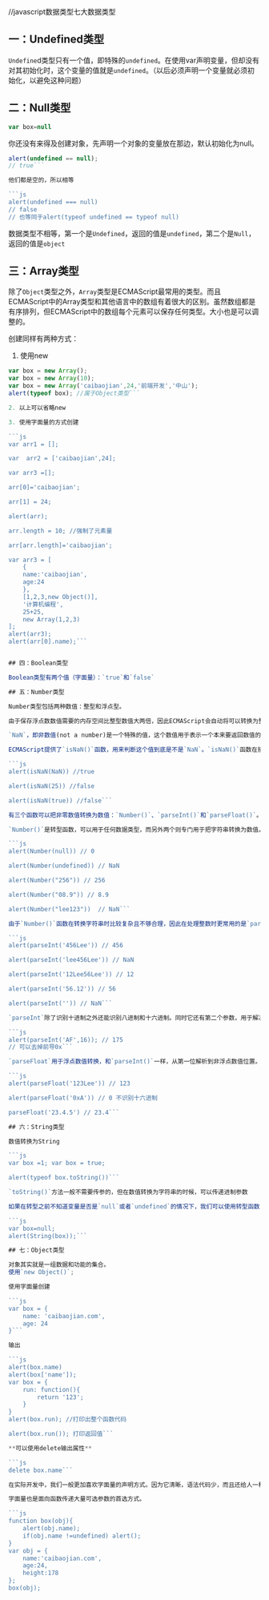 //javascript数据类型七大数据类型

## 一：Undefined类型

`Undefine`d类型只有一个值，即特殊的`undefined`。在使用var声明变量，但却没有对其初始化时，这个变量的值就是`undefined`。（以后必须声明一个变量就必须初始化，以避免这种问题）

## 二：Null类型

```js
var box=null
```

你还没有来得及创建对象，先声明一个对象的变量放在那边，默认初始化为null。

```js
alert(undefined == null); 
// true```

他们都是空的，所以相等

```js
alert(undefined === null) 
// false 
// 也等同于alert(typeof undefined == typeof null)
```

数据类型不相等，第一个是`Undefined`，返回的值是`undefined`，第二个是`Null`，返回的值是`object`

## 三：Array类型

除了`Object`类型之外，`Array`类型是ECMAScript最常用的类型。而且ECMAScript中的Array类型和其他语言中的数组有着很大的区别。虽然数组都是有序排列，但ECMAScript中的数组每个元素可以保存任何类型。大小也是可以调整的。

创建同样有两种方式：

1. 使用new

```js
var box = new Array();
var box = new Array(10);
var box = new Array('caibaojian',24,'前端开发','中山');
alert(typeof box); //属于Object类型```

2. 以上可以省略new

3. 使用字面量的方式创建

```js
var arr1 = [];

var  arr2 = ['caibaojian',24];

var arr3 =[];

arr[0]='caibaojian';

arr[1] = 24;

alert(arr);

arr.length = 10; //强制了元素量

arr[arr.length]='caibaojian';

var arr3 = [
	{
	name:'caibaojian',
	age:24
	},
	[1,2,3,new Object()],
	'计算机编程',
	25+25,
	new Array(1,2,3)
];
alert(arr3);
alert(arr[0].name);```


## 四：Boolean类型

Boolean类型有两个值（字面量）：`true`和`false`

## 五：Number类型

Number类型包括两种数值：整型和浮点型。

由于保存浮点数数值需要的内存空间比整型数值大两倍，因此ECMAScript会自动将可以转换为整型的浮点数值转为整型。

`NaN`，即非数值(not a number)是一个特殊的值，这个数值用于表示一个本来要返回数值的操作数未返回数值的情况

ECMAScript提供了`isNaN()`函数，用来判断这个值到底是不是`NaN`。`isNaN()`函数在接收到一个值后，会尝试将这个值转换为数值。

```js
alert(isNaN(NaN)) //true

alert(isNaN(25)) //false

alert(isNaN(true)) //false```

有三个函数可以把非零数值转换为数值：`Number()`、`parseInt()`和`parseFloat()`。

`Number()`是转型函数，可以用于任何数据类型，而另外两个则专门用于把字符串转换为数值。

```js
alert(Number(null)) // 0

alert(Number(undefined)) // NaN

alert(Number("256")) // 256

alert(Number("08.9")) // 8.9

alert(Number("lee123"))  // NaN```

由于`Number()`函数在转换字符串时比较复杂且不够合理，因此在处理整数时更常用的是`parseInt()`

```js
alert(parseInt('456Lee')) // 456

alert(parseInt('lee456Lee')) // NaN

alert(parseInt('12Lee56Lee')) // 12

alert(parseInt('56.12')) // 56

alert(parseInt('')) // NaN```

`parseInt`除了识别十进制之外还能识别八进制和十六进制。同时它还有第二个参数，用于解决各种进制

```js
alert(parseInt('AF',16)); // 175
// 可以去掉前导0x```

`parseFloat`用于浮点数值转换，和`parseInt()`一样，从第一位解析到非浮点数值位置。

```js
alert(parseFloat('123Lee')) // 123

alert(parseFloat('0xA')) // 0 不识别十六进制

parseFloat('23.4.5') // 23.4```

## 六：String类型

数值转换为String

```js
var box =1; var box = true;

alert(typeof box.toString())```

`toString()`方法一般不需要传参的，但在数值转换为字符串的时候，可以传递进制参数

如果在转型之前不知道变量是否是`null`或者`undefined`的情况下，我们可以使用转型函数`String()`，这个函数能够将任何类型的值转换成字符串。

```js
var box=null;
alert(String(box));```

## 七：Object类型

对象其实就是一组数据和功能的集合。
使用`new Object()`;

使用字面量创建

```js
var box = {
	name: 'caibaojian.com',
	age: 24
}```

输出

```js
alert(box.name)
alert(box['name']);
var box = {
	run: function(){
		return '123';
	}
}
alert(box.run); //打印出整个函数代码

alert(box.run()); 打印返回值```

**可以使用delete输出属性**

```js
delete box.name```

在实际开发中，我们一般更加喜欢字面量的声明方式。因为它清晰，语法代码少，而且还给人一种封装的感觉

字面量也是面向函数传递大量可选参数的首选方式。

```js
function box(obj){
	alert(obj.name);
	if(obj.name !=undefined) alert();
}
var obj = {
	name:'caibaojian.com',
	age:24,
	height:178
};
box(obj);
```

